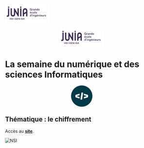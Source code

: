 
![Junia](/www/entete_junia.png)

<img src="/www/entete_junia.png" alt="NSI" style="display: block; margin: 0 auto"/>

# La semaine du numérique et des sciences Informatiques

<img src="/www/SemaineNSI-picto-bleu.png" alt="NSI" width="70" style="display: block; margin: 0 auto"/>

## Thématique : le chiffrement

Accès au **[site](<https://borisfr.github.io/NSI/www/>)**.

<img src="/www/nsi_design.svg" alt="NSI" style="display: block; margin: 0 auto"/>
